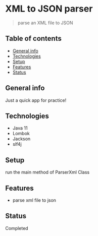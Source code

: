 # XML to JSON parser
> parse an XML file to JSON

## Table of contents
* [General info](#general-info)
* [Technologies](#technologies)
* [Setup](#setup)
* [Features](#features)
* [Status](#status)

## General info
Just a quick app for practice! 

## Technologies
* Java 11
* Lombok
* Jackson
* slf4j

## Setup
run the main method of ParserXml Class

## Features
* parse xml file to json


## Status
Completed
